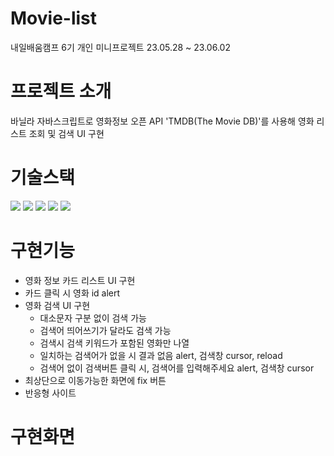 # Movie-list
내일배움캠프 6기 개인 미니프로젝트 23.05.28 ~ 23.06.02

# 프로젝트 소개
바닐라 자바스크립트로 영화정보 오픈 API 'TMDB(The Movie DB)'를 사용해 영화 리스트 조회 및 검색 UI 구현

# 기술스택
  <img src="https://img.shields.io/badge/html5-E34F26?style=for-the-badge&logo=html5&logoColor=white"> <img src="https://img.shields.io/badge/css-1572B6?style=for-the-badge&logo=css3&logoColor=white"> <img src="https://img.shields.io/badge/javascript-F7DF1E?style=for-the-badge&logo=javascript&logoColor=black"> <img src="https://img.shields.io/badge/github-181717?style=for-the-badge&logo=github&logoColor=white">   <img src="https://img.shields.io/badge/git-F05032?style=for-the-badge&logo=git&logoColor=white">
  
# 구현기능
  - 영화 정보 카드 리스트 UI 구현
  - 카드 클릭 시 영화 id alert
  - 영화 검색 UI 구현
    - 대소문자 구분 없이 검색 가능
    - 검색어 띄어쓰기가 달라도 검색 가능
    - 검색시 검색 키워드가 포함된 영화만 나열
    - 일치하는 검색어가 없을 시 결과 없음 alert, 검색창 cursor, reload
    - 검색어 없이 검색버튼 클릭 시, 검색어를 입력해주세요 alert, 검색창 cursor    
  - 최상단으로 이동가능한 화면에 fix 버튼 
  - 반응형 사이트
  
 # 구현화면
 
 
